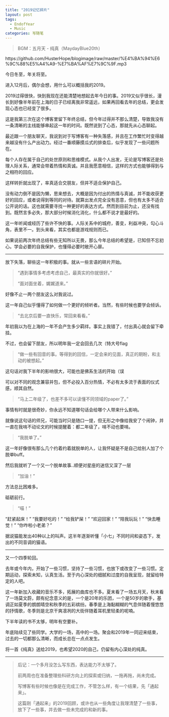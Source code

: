 ```yaml
---
title: "2019记忆碎片"
layout: post
tags:
  - EndofYear
  - Music
categories: 写随笔
---
```


<!-- more -->

> BGM：五月天 - 纯真（MaydayBlue20th）

<p>https://github.com/HusterHope/blogimage/raw/master/%E4%BA%94%E6%9C%88%E5%A4%A9-%E7%BA%AF%E7%9C%9F.mp3</p>

今日冬至，年关将至。

进入12月后，偶尔会想，用什么可以概括我的2019。

2019过得很快，快到我现在还能清楚地想起去年今日的事。2019又似乎很长，漫长到好像半年前在上海的日子已经离我非常遥远，如果再回看去年的总结，更会发现心态也已经变了很多。

这是我第三次在这个博客里留下年终总结，但今年过得并不那么清楚，导致我没有一条清晰的主线能够串起这一年的时间。既然说到了心态，那就先从心态聊起。

最近跟一个朋友聊天，我说到对于写博客有一种失落感，并且在工作繁忙时变得越来越没有什么产出动力。经过一番顺藤摸瓜式的排查后，似乎发现了一些问题所在。

每个人存在属于自己的处世原则和思维模式。从我个人出发，无论是写博客还是处理人际关系，通常会带着热情和真诚。并且我愿意相信，这样的方式也能够得到与之相符的回应。

这样转折就出现了，率真适合交朋友，但并不适合保护自己。

没有动力倒不是因为懒，思来想去，大概是因为付出的热情与真诚，并不能收获更好的回应，或者说得到等同的对待。就算出发点完全没有恶意，但也有太多不适合公开说的话。这也就需要寻找一种更好的表达方式。然而到目前为止，还没有找到。既然言多必失，那大部分时候消化消化，什么都不说才是最好的。

这一年听闻或经历了些许不快的事。人际关系中的城府，善变，利益冲突，勾心斗角，表里不一。到头来看，其实也都是游戏规则而已。

如果说前两次年终总结有些无知所以无畏，那么今年总结的希望是，已知但不忘初心。学会必要的自我保护，也懂得必要时敞开心扉。

---

放下失落，聊些这一年积极的事。就从一些言语的碎片开始。

> “遇到事情多考虑考虑自己，最真实的你就很好。”
>
> “面对面坐着，娓娓道来。”

好像不止一两个朋友这么对我说过。

这一年自己似乎懂得了如何做一个更好的倾听者。当然，有些时候也要学会倾诉。

> “去北京后要一直快乐，常回来看看。”

年初我以为在上海的一年不会产生多少羁绊。事实上我错了，付出真心就会留下牵挂。

不过，也会留下朋友，所以明年我一定会回去几次（特大号flag

> “做一些有回音的事。等得到的回信，一定会来的见面，真正的期盼，和主动的被想起。”

这句话对我下半年的影响很大，可能也是佛系生活的开始（误

可以对不同的观念兼容并包，但不必投入百分热情，不必有太多流于表面的仪式感，顺其自然。

> “马上二年级了，也差不多可以读懂不同领域的paper了。”

事情有时就是很奇妙，你永远不知道哪句话会给哪个人带来什么影响。

就像说这句话的师兄，可能当时只是随口一提，但无形之中像给我安了个闹钟，并一直在我啃不动论文的时候提醒着：都二年级了，啃不动也要啃。

> “我脱单了。”

这一年好像很有那么几个约着约着就脱单的人，让我怀疑是不是自己给别人加了个脱单buff。

然后我就听了一个又一个脱单故事..顺便对星座的迷信又深了一层

> “加油！”

方法总比困难多。

砥砺前行。

> “喵！”

“赶紧起床！” “我要好吃的！” “给我铲屎！” “欢迎回家！” “陪我玩玩！” “快去睡觉！” “你咋啦小老弟？”

据说猫能发出40种以上的叫声。这半年逐渐听懂「小七」不同时间和姿态下，发出的不同音调的猫语。

---

又一个四季轮回。

去年或今年内，开始了一些习惯，坚持了一些习惯，也放下或改变了一些习惯。定期运动，探索未知，认真生活。至于内心深处的细腻和过度的自我呈现，就留给特定的人吧。

这一年新加入收藏的音乐不多，拓展的曲库也不多。夏末看了一场五月天，秋末看了一场莫文蔚，颇有纪念意义的是，一个是20年的乐团，一个是50岁的歌手，基调正如夏季的朗朗晴空和秋季的五彩缤纷。春季是上海黏糊糊的气息伴随着慢悠悠的抒情歌，冬季则是北京干爽凛冽的大街伴随着耳机里轻柔的呢喃。

下半年读的书不太够，明年有空要补。

年底陆续见了些同学。大学的一场，高中的一场。聚会和2019年一同迎来结束，过去的一切都那么清晰，而成长总在一点点发生。

将一首《纯真》送给2019，也希望2020的自己，仍留有内心深处的纯真。

---

> 后记：一个多月没怎么写东西，表达能力不太够了。
>
> 前两周也在准备整理些科研方向上的探索或归纳，一拖再拖，尚未完成。
>
> 写博客有些时候也像是在完成工作，不管怎么样，有一个结果，先「通起来」。
>
> 这篇刚「通起来」的2019回顾，或许也从一些角度让我理清楚了一些事，放下了一些事，并去做一些未完成的和新的事。
